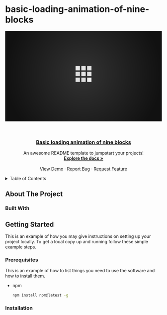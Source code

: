 # basic-loading-animation-of-nine-blocks

<!-- [![Contributors][contributors-shield]][contributors-url]
[![Forks][forks-shield]][forks-url]
[![Stargazers][stars-shield]][stars-url]
[![Issues][issues-shield]][issues-url]
[![MIT License][license-shield]][license-url]
[![LinkedIn][linkedin-shield]][linkedin-url] -->
[![Watch the video](pev.png)](https://youtu.be/de0j_FO4vwE)


<!-- PROJECT LOGO -->
<br />
<div align="center">
  <a href="https://github.com/omeans-team/basic-loading-animation-of-nine-blocks">
    <!-- <img src="pev.png" alt="Logo"> -->
  <h3 align="center">Basic loading animation of nine blocks</h3>
  </a>


  <p align="center">
    An awesome README template to jumpstart your projects!
    <br />
    <a href="https://github.com/omeans-team/basic-loading-animation-of-nine-blocks"><strong>Explore the docs »</strong></a>
    <br />
    <br />
    <a href="https://youtu.be/de0j_FO4vwE">View Demo</a>
    ·
    <a href="https://github.com/omeans-team/basic-loading-animation-of-nine-blocks/issues">Report Bug</a>
    ·
    <a href="https://github.com/omeans-team/basic-loading-animation-of-nine-blocks/issues">Request Feature</a>
  </p>
</div>

<!-- TABLE OF CONTENTS -->
<details>
  <summary>Table of Contents</summary>
  <ol>
    <li>
      <a href="#about-the-project">About The Project</a>
      <ul>
        <li><a href="#built-with">Built With</a></li>
      </ul>
    </li>
    <li>
      <a href="#getting-started">Getting Started</a>
      <ul>
        <li><a href="#prerequisites">Prerequisites</a></li>
        <li><a href="#installation">Installation</a></li>
      </ul>
    </li>
    <li><a href="#usage">Usage</a></li>
    <li><a href="#roadmap">Roadmap</a></li>
    <li><a href="#contributing">Contributing</a></li>
    <li><a href="#license">License</a></li>
    <li><a href="#contact">Contact</a></li>
    <li><a href="#acknowledgments">Acknowledgments</a></li>
  </ol>
</details>


<!-- ABOUT THE PROJECT -->
## About The Project

### Built With


<!-- GETTING STARTED -->
## Getting Started

This is an example of how you may give instructions on setting up your project locally.
To get a local copy up and running follow these simple example steps.

### Prerequisites

This is an example of how to list things you need to use the software and how to install them.
* npm
  ```sh
  npm install npm@latest -g
  ```

### Installation

